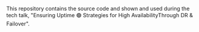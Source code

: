 This repository contains the source code and shown and used during the tech talk, "Ensuring Uptime 🟢 ​Strategies for High Availability ​Through DR & Failover​".
